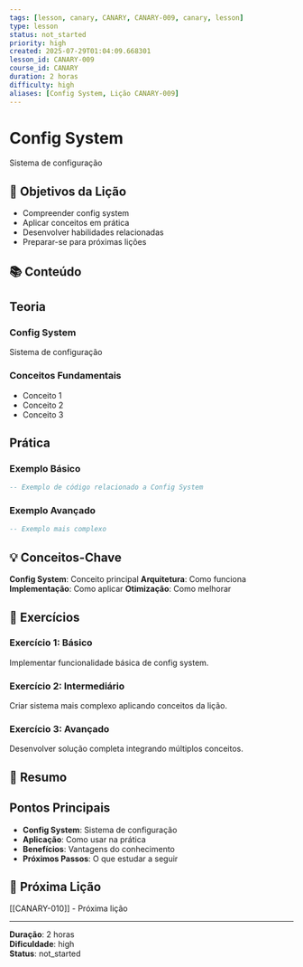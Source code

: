 ```yaml
---
tags: [lesson, canary, CANARY, CANARY-009, canary, lesson]
type: lesson
status: not_started
priority: high
created: 2025-07-29T01:04:09.668301
lesson_id: CANARY-009
course_id: CANARY
duration: 2 horas
difficulty: high
aliases: [Config System, Lição CANARY-009]
---
```


# Config System

Sistema de configuração

## 🎯 Objetivos da Lição

- Compreender config system
- Aplicar conceitos em prática
- Desenvolver habilidades relacionadas
- Preparar-se para próximas lições

## 📚 Conteúdo


## Teoria

### Config System
Sistema de configuração

### Conceitos Fundamentais
- Conceito 1
- Conceito 2
- Conceito 3

## Prática

### Exemplo Básico
```lua
-- Exemplo de código relacionado a Config System
```

### Exemplo Avançado
```lua
-- Exemplo mais complexo
```


## 💡 Conceitos-Chave

**Config System**: Conceito principal
**Arquitetura**: Como funciona
**Implementação**: Como aplicar
**Otimização**: Como melhorar

## 🧪 Exercícios


### Exercício 1: Básico
Implementar funcionalidade básica de config system.

### Exercício 2: Intermediário
Criar sistema mais complexo aplicando conceitos da lição.

### Exercício 3: Avançado
Desenvolver solução completa integrando múltiplos conceitos.


## 📝 Resumo


## Pontos Principais

- **Config System**: Sistema de configuração
- **Aplicação**: Como usar na prática
- **Benefícios**: Vantagens do conhecimento
- **Próximos Passos**: O que estudar a seguir


## 🔗 Próxima Lição

[[CANARY-010]] - Próxima lição

---

**Duração**: 2 horas  
**Dificuldade**: high  
**Status**: not_started
